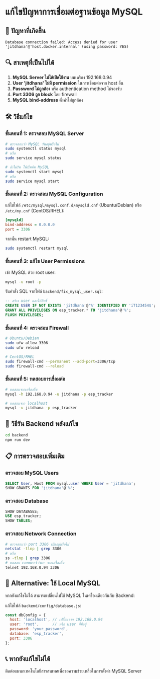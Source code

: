 # แก้ไขปัญหาการเชื่อมต่อฐานข้อมูล MySQL

## 🚨 ปัญหาที่เกิดขึ้น
```
Database connection failed: Access denied for user 'jitdhana'@'host.docker.internal' (using password: YES)
```

## 🔍 สาเหตุที่เป็นไปได้

1. **MySQL Server ไม่ได้เปิดใช้งาน** บนเครื่อง 192.168.0.94
2. **User 'jitdhana' ไม่มี permission** ในการเชื่อมต่อจาก host อื่น
3. **Password ไม่ถูกต้อง** หรือ authentication method ไม่รองรับ
4. **Port 3306 ถูก block** โดย firewall
5. **MySQL bind-address** ตั้งค่าไม่ถูกต้อง

## 🛠️ วิธีแก้ไข

### ขั้นตอนที่ 1: ตรวจสอบ MySQL Server

```bash
# ตรวจสอบว่า MySQL รันอยู่หรือไม่
sudo systemctl status mysql
# หรือ
sudo service mysql status

# ถ้าไม่รัน ให้เริ่มต้น MySQL
sudo systemctl start mysql
# หรือ
sudo service mysql start
```

### ขั้นตอนที่ 2: ตรวจสอบ MySQL Configuration

แก้ไขไฟล์ `/etc/mysql/mysql.conf.d/mysqld.cnf` (Ubuntu/Debian) หรือ `/etc/my.cnf` (CentOS/RHEL):

```ini
[mysqld]
bind-address = 0.0.0.0
port = 3306
```

จากนั้น restart MySQL:
```bash
sudo systemctl restart mysql
```

### ขั้นตอนที่ 3: แก้ไข User Permissions

เข้า MySQL ด้วย root user:
```bash
mysql -u root -p
```

รันคำสั่ง SQL จากไฟล์ `backend/fix_mysql_user.sql`:
```sql
-- สร้าง user และให้สิทธิ์
CREATE USER IF NOT EXISTS 'jitdhana'@'%' IDENTIFIED BY 'iT123454$';
GRANT ALL PRIVILEGES ON esp_tracker.* TO 'jitdhana'@'%';
FLUSH PRIVILEGES;
```

### ขั้นตอนที่ 4: ตรวจสอบ Firewall

```bash
# Ubuntu/Debian
sudo ufw allow 3306
sudo ufw reload

# CentOS/RHEL
sudo firewall-cmd --permanent --add-port=3306/tcp
sudo firewall-cmd --reload
```

### ขั้นตอนที่ 5: ทดสอบการเชื่อมต่อ

```bash
# ทดสอบจากเครื่องอื่น
mysql -h 192.168.0.94 -u jitdhana -p esp_tracker

# ทดสอบจาก localhost
mysql -u jitdhana -p esp_tracker
```

## 🚀 วิธีรัน Backend หลังแก้ไข

```bash
cd backend
npm run dev
```

## 📋 การตรวจสอบเพิ่มเติม

### ตรวจสอบ MySQL Users
```sql
SELECT User, Host FROM mysql.user WHERE User = 'jitdhana';
SHOW GRANTS FOR 'jitdhana'@'%';
```

### ตรวจสอบ Database
```sql
SHOW DATABASES;
USE esp_tracker;
SHOW TABLES;
```

### ตรวจสอบ Network Connection
```bash
# ตรวจสอบว่า port 3306 เปิดอยู่หรือไม่
netstat -tlnp | grep 3306
# หรือ
ss -tlnp | grep 3306
# ทดสอบ connection จากเครื่องอื่น
telnet 192.168.0.94 3306
```

## 🔧 Alternative: ใช้ Local MySQL

หากยังแก้ไขไม่ได้ สามารถเปลี่ยนไปใช้ MySQL ในเครื่องเดียวกันกับ Backend:

แก้ไขไฟล์ `backend/config/database.js`:
```javascript
const dbConfig = {
  host: 'localhost', // เปลี่ยนจาก 192.168.0.94
  user: 'root',      // หรือ user ที่มีอยู่
  password: 'your_password',
  database: 'esp_tracker',
  port: 3306
};
```

## 📞 หากยังแก้ไขไม่ได้

ติดต่อแผนกเทคโนโลยีสารสนเทศเพื่อขอความช่วยเหลือในการตั้งค่า MySQL Server 